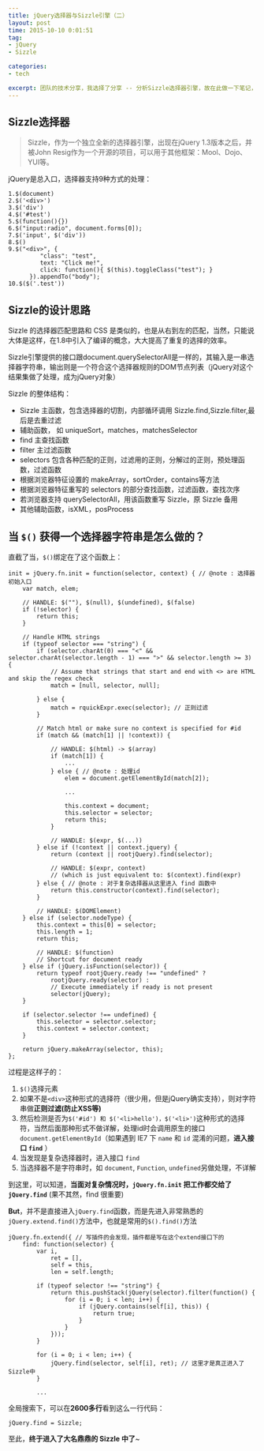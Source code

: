 ```yaml
---
title: jQuery选择器与Sizzle引擎（二）
layout: post
time: 2015-10-10 0:01:51 
tag:
- jQuery
- Sizzle

categories:
- tech

excerpt: 团队的技术分享，我选择了分享 -- 分析Sizzle选择器引擎，故在此做一下笔记，记录Sizzle学习笔记，有了新的体会会再次更新。
---
```


## Sizzle选择器

> Sizzle，作为一个独立全新的选择器引擎，出现在jQuery 1.3版本之后，并被John Resig作为一个开源的项目，可以用于其他框架：Mool、Dojo、YUI等。

jQuery是总入口，选择器支持9种方式的处理：

```
1.$(document)   
2.$('<div>')
3.$('div')
4.$('#test')
5.$(function(){})
6.$("input:radio", document.forms[0]);
7.$('input', $('div'))
8.$()
9.$("<div>", {
         "class": "test",
         text: "Click me!",
         click: function(){ $(this).toggleClass("test"); }
      }).appendTo("body");
10.$($('.test'))
```

## Sizzle的设计思路

Sizzle 的选择器匹配思路和 CSS 是类似的，也是从右到左的匹配，当然，只能说大体是这样，在1.8中引入了编译的概念，大大提高了重复的选择的效率。

Sizzle引擎提供的接口跟document.querySelectorAll是一样的，其输入是一串选择器字符串，输出则是一个符合这个选择器规则的DOM节点列表（jQuery对这个结果集做了处理，成为jQuery对象）

Sizzle 的整体结构：

- Sizzle 主函数，包含选择器的切割，内部循环调用 Sizzle.find,Sizzle.filter,最后是去重过滤
- 辅助函数， 如 uniqueSort，matches，matchesSelector
- find 主查找函数
- filter 主过滤函数
- selectors 包含各种匹配的正则，过滤用的正则，分解过的正则，预处理函数，过滤函数
- 根据浏览器特征设置的 makeArray，sortOrder，contains等方法
- 根据浏览器特征重写的 selectors 的部分查找函数，过滤函数，查找次序
- 若浏览器支持 querySelectorAll，用该函数重写 Sizzle，原 Sizzle 备用
- 其他辅助函数，isXML，posProcess

## 当 `$()` 获得一个选择器字符串是怎么做的？

直截了当，`$()`绑定在了这个函数上：

```
init = jQuery.fn.init = function(selector, context) { // @note : 选择器初始入口
    var match, elem;

    // HANDLE: $(""), $(null), $(undefined), $(false)
    if (!selector) {
        return this;
    }

    // Handle HTML strings
    if (typeof selector === "string") {
        if (selector.charAt(0) === "<" && selector.charAt(selector.length - 1) === ">" && selector.length >= 3) {
            // Assume that strings that start and end with <> are HTML and skip the regex check
            match = [null, selector, null];

        } else {
            match = rquickExpr.exec(selector); // 正则过滤
        }

        // Match html or make sure no context is specified for #id
        if (match && (match[1] || !context)) {

            // HANDLE: $(html) -> $(array)
            if (match[1]) {
                ...
            } else { // @note : 处理id
                elem = document.getElementById(match[2]);

                ...

                this.context = document;
                this.selector = selector;
                return this;
            }

            // HANDLE: $(expr, $(...))
        } else if (!context || context.jquery) { 
            return (context || rootjQuery).find(selector);

            // HANDLE: $(expr, context)
            // (which is just equivalent to: $(context).find(expr)
        } else { // @note : 对于复杂选择器从这里进入 find 函数中
            return this.constructor(context).find(selector);
        }

        // HANDLE: $(DOMElement)
    } else if (selector.nodeType) {
        this.context = this[0] = selector;
        this.length = 1;
        return this;

        // HANDLE: $(function)
        // Shortcut for document ready
    } else if (jQuery.isFunction(selector)) {
        return typeof rootjQuery.ready !== "undefined" ?
            rootjQuery.ready(selector) :
            // Execute immediately if ready is not present
            selector(jQuery);
    }

    if (selector.selector !== undefined) {
        this.selector = selector.selector;
        this.context = selector.context;
    }

    return jQuery.makeArray(selector, this);
};
```

过程是这样子的：

1. `$()`选择元素
2. 如果不是`<div>`这种形式的选择符（很少用，但是jQuery确实支持），则对字符串做**正则过滤(防止XSS等)**
3. 然后检测是否为`$('#id') 和 $('<li>hello')，$('<li>')`这种形式的选择符，当然后面那种形式不做详解，处理id时会调用原生的接口`document.getElementById`（如果遇到 IE7 下 `name` 和 `id` 混淆的问题，**进入接口 `find`** ）
4. 当发现是复杂选择器时，进入接口 `find`
5. 当选择器不是字符串时，如 `document`, `Function`, `undefined`另做处理，不详解

到这里，可以知道，**当面对复杂情况时，`jQuery.fn.init` 把工作都交给了 `jQuery.find`** (果不其然，find 很重要) 

**But**，并不是直接进入`jQuery.find`函数，而是先进入非常熟悉的`jQuery.extend.find()`方法中，也就是常用的`$().find()`方法

```
jQuery.fn.extend({ // 写插件的会发现，插件都是写在这个extend接口下的
    find: function(selector) {
        var i,
            ret = [],
            self = this,
            len = self.length;

        if (typeof selector !== "string") {
            return this.pushStack(jQuery(selector).filter(function() {
                for (i = 0; i < len; i++) {
                    if (jQuery.contains(self[i], this)) {
                        return true;
                    }
                }
            }));
        }

        for (i = 0; i < len; i++) {
            jQuery.find(selector, self[i], ret); // 这里才是真正进入了Sizzle中
        }

		...
```

全局搜索下，可以在**2600多行**看到这么一行代码：

```
jQuery.find = Sizzle;
```

至此，**终于进入了大名鼎鼎的 Sizzle 中了**~
